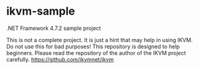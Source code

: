 # ikvm-sample
 .NET Framework 4.7.2 sample project

This is not a complete project. 
It is just a hint that may help in using IKVM. 
Do not use this for bad purposes! 
This repository is designed to help beginners. 
Please read the repository of the author of the IKVM project carefully. 
https://github.com/ikvmnet/ikvm
